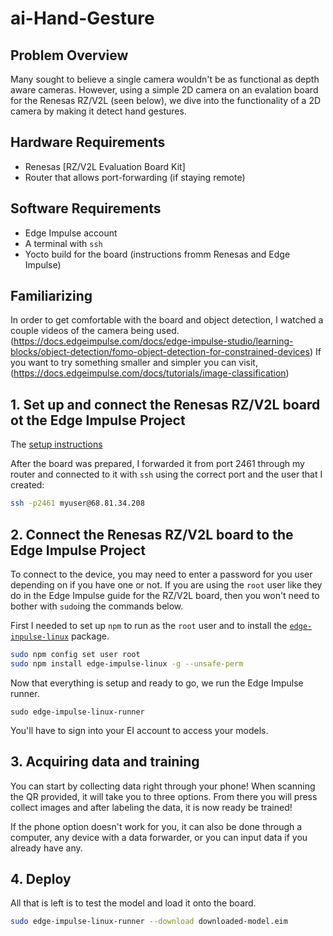 # ai-Hand-Gesture
## Problem Overview

Many sought to believe a single camera wouldn't be as functional as depth aware cameras. However, using a simple 2D camera on an evalation board for the Renesas RZ/V2L (seen below), we dive into the functionality of a 2D camera by making it detect hand gestures.

## Hardware Requirements
  - Renesas [RZ/V2L Evaluation Board Kit]
  - Router that allows port-forwarding (if staying remote)
 
 ## Software Requirements
  - Edge Impulse account
  - A terminal with `ssh`
  - Yocto build for the board (instructions fromm Renesas and Edge Impulse)
  
  ## Familiarizing
  
  In order to get comfortable with the board and object detection, I watched a couple 
     videos of the camera being used. 
     (https://docs.edgeimpulse.com/docs/edge-impulse-studio/learning-blocks/object-detection/fomo-object-detection-for-constrained-devices) 
     If you want to try something smaller and simpler you can visit,    (https://docs.edgeimpulse.com/docs/tutorials/image-classification)
     
     
     
  ## 1. Set up and connect the Renesas RZ/V2L board ot the Edge Impulse Project
   
The [setup instructions](https://docs.edgeimpulse.com/docs/development-platforms/officially-supported-cpu-gpu-targets/renesas-rz-v2l)

 After the board was prepared, I forwarded it from port 2461 through my router
 and connected to it with `ssh` using the correct port and the user that I created:

 ```sh
 ssh -p2461 myuser@68.81.34.208
 ```


 
 ## 2. Connect the Renesas RZ/V2L board to the Edge Impulse Project
 
 To connect to the device, you may need to enter a password for you user depending
 on if you have one or not. If you are using the `root` user like they do in the
 Edge Impulse guide for the RZ/V2L board, then you won't need to bother with
 `sudo`ing the commands below.

 First I needed to set up `npm` to run as the `root` user and to install
 the [`edge-inpulse-linux`](https://github.com/edgeimpulse/edge-impulse-linux-cli) package.

 ```sh
 sudo npm config set user root
 sudo npm install edge-impulse-linux -g --unsafe-perm
 ```

 Now that everything is setup and ready to go, we run the Edge Impulse runner.

 ```ssh
 sudo edge-impulse-linux-runner
 ```

 You'll have to sign into your EI account to access your models.

## 3. Acquiring data and training 
    
You can start by collecting data right through your phone! When scanning the QR provided, it will take you to three options. From there you will press collect images and after labeling the data, it is now ready be trained!

If the phone option doesn't work for you, it can also be done through a computer, any device with a data forwarder, or you can input data if you already have any. 
    
    
    
    
    
## 4. Deploy
All that is left is to test the model and load it onto the board.

 ```sh
 sudo edge-impulse-linux-runner --download downloaded-model.eim
 ```
 
       
 
 
 
 

   
  
 



